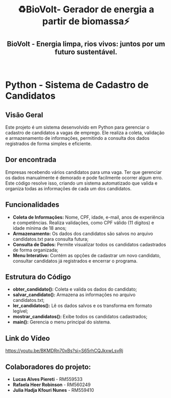 <h1 align="center">♻️BioVolt- Gerador de energia a partir de biomassa⚡</h1>

<h2 align="center"> BioVolt - Energia limpa, rios vivos: juntos por um futuro sustentável.</h2>
<br>

# Python - Sistema de Cadastro de Candidatos

## Visão Geral
Este projeto é um sistema desenvolvido em Python para gerenciar o cadastro de candidatos a vagas de emprego. Ele realiza a coleta, validação e armazenamento de informações, permitindo a consulta dos dados registrados de forma simples e eficiente.

## Dor encontrada
Empresas recebendo vários candidatos para uma vaga. Ter que gerenciar os dados manualmente é demorado e pode facilmente ocorrer algum erro. Este código resolve isso, criando um sistema automatizado que valida e organiza todas as informações de cada um dos candidatos.

## Funcionalidades
- **Coleta de Informações:** Nome, CPF, idade, e-mail, anos de experiência e competências. Realiza validações, como CPF válido (11 dígitos) e idade mínima de 18 anos;
- **Armazenamento:** Os dados dos candidatos são salvos no arquivo candidatos.txt para consulta futura;
- **Consulta de Dados:** Permite visualizar todos os candidatos cadastrados de forma organizada;
- **Menu Interativo:** Contém as opções de cadastrar um novo candidato, consultar candidatos já registrados e encerrar o programa.

## Estrutura do Código
- **obter_candidato():** Coleta e valida os dados do candidato;
- **salvar_candidato():** Armazena as informações no arquivo candidatos.txt;
- **ler_candidatos():** Lê os dados salvos e os transforma em formato legível;
- **mostrar_candidatos():** Exibe todos os candidatos cadastrados;
- **main():** Gerencia o menu principal do sistema.

## Link do Vídeo
https://youtu.be/BKMDRn70xBs?si=S65rhCQJkxwLsvRj

## Colaboradores do projeto:
- **Lucas Alves Piereti** - RM559533
- **Rafaela Heer Robinson** - RM560249
- **Julia Hadja Kfouri Nunes** - RM559410

